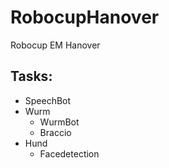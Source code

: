 # RobocupHanover

Robocup EM Hanover

## Tasks:
* SpeechBot
* Wurm
  - WurmBot
  - Braccio
* Hund
  - Facedetection
  
